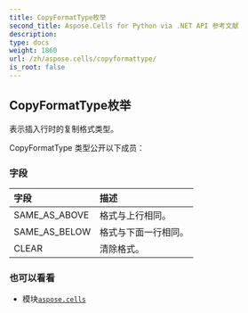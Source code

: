 ```yaml
---
title: CopyFormatType枚举
second_title: Aspose.Cells for Python via .NET API 参考文献
description:
type: docs
weight: 1860
url: /zh/aspose.cells/copyformattype/
is_root: false
---
```

## CopyFormatType枚举
表示插入行时的复制格式类型。



CopyFormatType 类型公开以下成员：

### 字段
|字段|描述|
| :- | :- |
| SAME_AS_ABOVE |格式与上行相同。|
| SAME_AS_BELOW |格式与下面一行相同。|
| CLEAR |清除格式。|



### 也可以看看
* 模块[`aspose.cells`](..)
